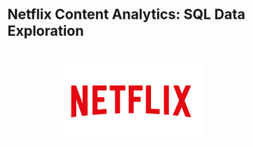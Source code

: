 # Netflix Content Analytics: SQL Data Exploration
<h1 align="center">
  <img src="https://github.com/Injamam001/sql_project_netflix/blob/main/logo.png" width="300" />
</h1>



